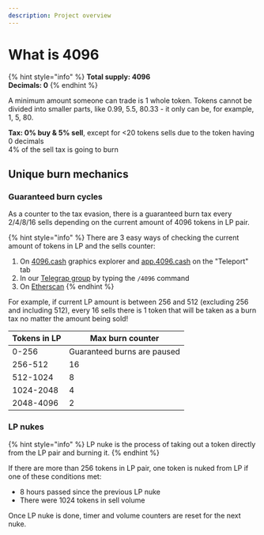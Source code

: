 ```yaml
---
description: Project overview
---
```


# What is 4096

{% hint style="info" %}
**Total supply: 4096**\
**Decimals: 0**
{% endhint %}

A minimum amount someone can trade is 1 whole token. Tokens cannot be divided into smaller parts, like 0.99, 5.5, 80.33 - it only can be, for example, 1, 5, 80.

**Tax: 0% buy & 5% sell**, except for <20 tokens sells due to the token having 0 decimals\
4% of the sell tax is going to burn

## Unique burn mechanics

### Guaranteed burn cycles

As a counter to the tax evasion, there is a guaranteed burn tax every 2/4/8/16 sells depending on the current amount of 4096 tokens in LP pair.

{% hint style="info" %}
There are 3 easy ways of checking the current amount of tokens in LP and the sells counter:

1. On [4096.cash](https://4096.cash) graphics explorer and [app.4096.cash](https://app.4096.cash) on the "Teleport" tab
2. In our [Telegrap group](https://t.me/ERC4096) by typing the `/4096` command
3. On [Etherscan](https://etherscan.io/token/0x4096Fc7119040175589387656F7C6073265f4096?a=0x7c3f018376c7b97cb811cd17aa094052dbee6dbc)
{% endhint %}

For example, if current LP amount is between 256 and 512 (excluding 256 and including 512), every 16 sells there is 1 token that will be taken as a burn tax no matter the amount being sold!

| Tokens in LP | Max burn counter            |
| ------------ | --------------------------- |
| 0-256        | Guaranteed burns are paused |
| 256-512      | 16                          |
| 512-1024     | 8                           |
| 1024-2048    | 4                           |
| 2048-4096    | 2                           |

### LP nukes

{% hint style="info" %}
LP nuke is the process of taking out a token directly from the LP pair and burning it.
{% endhint %}

If there are more than 256 tokens in LP pair, one token is nuked from LP if one of these conditions met:

* 8 hours passed since the previous LP nuke
* There were 1024 tokens in sell volume

Once LP nuke is done, timer and volume counters are reset for the next nuke.
